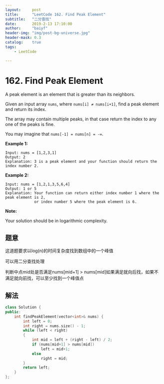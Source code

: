 ```yaml
---
layout:     post
title:      "LeetCode 162. Find Peak Element"
subtitle:   "二分查找"
date:       2019-2-13 17:10:00
author:     "baiyf"
header-img: "img/post-bg-universe.jpg"
header-mask: 0.3
catalog:    true
tags:
    - LeetCode

---
```


# 162. Find Peak Element

A peak element is an element that is greater than its neighbors.

Given an input array `nums`, where `nums[i] ≠ nums[i+1]`, find a peak element and return its index.

The array may contain multiple peaks, in that case return the index to any one of the peaks is fine.

You may imagine that `nums[-1] = nums[n] = -∞`.

**Example 1:**

```
Input: nums = [1,2,3,1]
Output: 2
Explanation: 3 is a peak element and your function should return the index number 2.
```

**Example 2:**

```
Input: nums = [1,2,1,3,5,6,4]
Output: 1 or 5 
Explanation: Your function can return either index number 1 where the peak element is 2, 
             or index number 5 where the peak element is 6.
```

**Note:**

Your solution should be in logarithmic complexity.

## 题意

这道题要求以log(n)的时间复杂度找到数组中的一个峰值

可以用二分查找处理

判断中点mid处是否满足nums[mid+1] > nums[mid]如果满足就向后找，如果不满足就向前找，可以至少找到一个峰值点

## 解法

```c++
class Solution {
public:
    int findPeakElement(vector<int>& nums) {
        int left = 0;
        int right = nums.size() - 1;
        while (left < right)
        {
            int mid = left + (right - left) / 2;
            if (nums[mid+1] > nums[mid])
                left = mid+1;
            else
                right = mid;
        }
        return left;
    }
};
```

